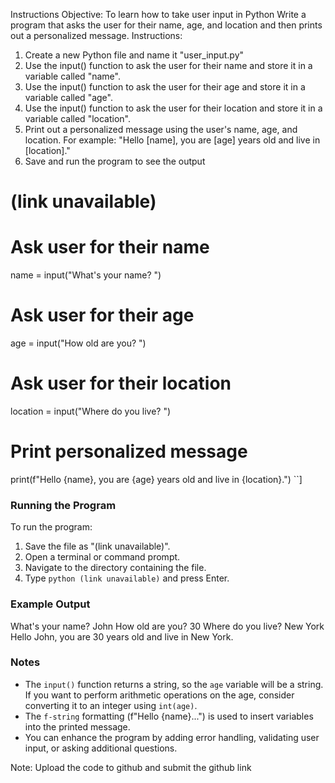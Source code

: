Instructions
Objective: To learn how to take user input in Python
Write a program that asks the user for their name, age, and location and then prints out a 
personalized message.
Instructions:
1. Create a new Python file and name it "user_input.py"
2. Use the input() function to ask the user for their name and store it in a variable called 
"name".
3. Use the input() function to ask the user for their age and store it in a variable called 
"age".
4. Use the input() function to ask the user for their location and store it in a variable called 
"location".
5. Print out a personalized message using the user's name, age, and location. For example: 
"Hello [name], you are [age] years old and live in [location]."
6. Save and run the program to see the output

# (link unavailable)

# Ask user for their name
name = input("What's your name? ")

# Ask user for their age
age = input("How old are you? ")

# Ask user for their location
location = input("Where do you live? ")

# Print personalized message
print(f"Hello {name}, you are {age} years old and live in {location}.")
``]

### Running the Program

To run the program:

1. Save the file as "(link unavailable)".
2. Open a terminal or command prompt.
3. Navigate to the directory containing the file.
4. Type `python (link unavailable)` and press Enter.

### Example Output


What's your name? John
How old are you? 30
Where do you live? New York
Hello John, you are 30 years old and live in New York.


### Notes

* The `input()` function returns a string, so the `age` variable will be a string. If you want to perform arithmetic operations on the age, consider converting it to an integer using `int(age)`.
* The `f-string` formatting (f"Hello {name}...") is used to insert variables into the printed message.
* You can enhance the program by adding error handling, validating user input, or asking additional questions.


Note: Upload the code to github and submit the github link